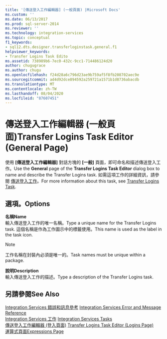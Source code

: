 ```yaml
---
title: '[傳送登入工作編輯器] (一般頁面) |Microsoft Docs'
ms.custom: ''
ms.date: 06/13/2017
ms.prod: sql-server-2014
ms.reviewer: ''
ms.technology: integration-services
ms.topic: conceptual
f1_keywords:
- sql12.dts.designer.transferloginstask.general.f1
helpviewer_keywords:
- Transfer Logins Task Edito
ms.assetid: 738989b6-7ec0-432c-9cc1-714486124d20
author: chugugrace
ms.author: chugu
ms.openlocfilehash: f24d28a6c796d23ae9b759af5f8fb208702aec9e
ms.sourcegitcommit: ad4d92dce894592a259721a1571b1d8736abacdb
ms.translationtype: MT
ms.contentlocale: zh-TW
ms.lasthandoff: 08/04/2020
ms.locfileid: "87607451"
---
```

# <a name="transfer-logins-task-editor-general-page"></a><span data-ttu-id="e1ece-102">傳送登入工作編輯器 (一般頁面)</span><span class="sxs-lookup"><span data-stu-id="e1ece-102">Transfer Logins Task Editor (General Page)</span></span>
  <span data-ttu-id="e1ece-103">使用 **[傳送登入工作編輯器]** 對話方塊的 **[一般]** 頁面，即可命名和描述傳送登入工作。</span><span class="sxs-lookup"><span data-stu-id="e1ece-103">Use the **General** page of the **Transfer Logins Task Editor** dialog box to name and describe the Transfer Logins task.</span></span> <span data-ttu-id="e1ece-104">如需這項工作的詳細資訊，請參閱 [傳送登入工作](control-flow/transfer-logins-task.md)。</span><span class="sxs-lookup"><span data-stu-id="e1ece-104">For more information about this task, see [Transfer Logins Task](control-flow/transfer-logins-task.md).</span></span>  
  
## <a name="options"></a><span data-ttu-id="e1ece-105">選項。</span><span class="sxs-lookup"><span data-stu-id="e1ece-105">Options</span></span>  
 <span data-ttu-id="e1ece-106">**名稱**</span><span class="sxs-lookup"><span data-stu-id="e1ece-106">**Name**</span></span>  
 <span data-ttu-id="e1ece-107">輸入傳送登入工作的唯一名稱。</span><span class="sxs-lookup"><span data-stu-id="e1ece-107">Type a unique name for the Transfer Logins task.</span></span> <span data-ttu-id="e1ece-108">這個名稱是作為工作圖示中的標籤使用。</span><span class="sxs-lookup"><span data-stu-id="e1ece-108">This name is used as the label in the task icon.</span></span>  
  
> [!NOTE]  
>  <span data-ttu-id="e1ece-109">工作名稱在封裝內必須是唯一的。</span><span class="sxs-lookup"><span data-stu-id="e1ece-109">Task names must be unique within a package.</span></span>  
  
 <span data-ttu-id="e1ece-110">**說明**</span><span class="sxs-lookup"><span data-stu-id="e1ece-110">**Description**</span></span>  
 <span data-ttu-id="e1ece-111">輸入傳送登入工作的描述。</span><span class="sxs-lookup"><span data-stu-id="e1ece-111">Type a description of the Transfer Logins task.</span></span>  
  
## <a name="see-also"></a><span data-ttu-id="e1ece-112">另請參閱</span><span class="sxs-lookup"><span data-stu-id="e1ece-112">See Also</span></span>  
 <span data-ttu-id="e1ece-113">[Integration Services 錯誤和訊息參考](../../2014/integration-services/integration-services-error-and-message-reference.md) </span><span class="sxs-lookup"><span data-stu-id="e1ece-113">[Integration Services Error and Message Reference](../../2014/integration-services/integration-services-error-and-message-reference.md) </span></span>  
 <span data-ttu-id="e1ece-114">[Integration Services 工作](control-flow/integration-services-tasks.md) </span><span class="sxs-lookup"><span data-stu-id="e1ece-114">[Integration Services Tasks](control-flow/integration-services-tasks.md) </span></span>  
 <span data-ttu-id="e1ece-115">[傳送登入工作編輯器 &#40;登入頁面&#41;](../../2014/integration-services/transfer-logins-task-editor-logins-page.md) </span><span class="sxs-lookup"><span data-stu-id="e1ece-115">[Transfer Logins Task Editor &#40;Logins Page&#41;](../../2014/integration-services/transfer-logins-task-editor-logins-page.md) </span></span>  
 [<span data-ttu-id="e1ece-116">運算式頁面</span><span class="sxs-lookup"><span data-stu-id="e1ece-116">Expressions Page</span></span>](expressions/expressions-page.md)  
  
  
